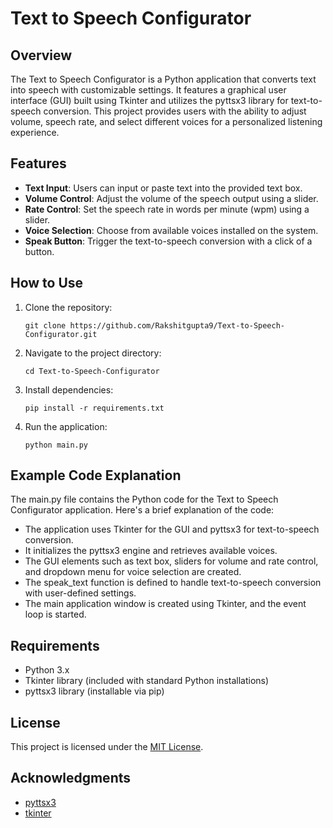 # Text to Speech Configurator

## Overview
The Text to Speech Configurator is a Python application that converts text into speech with customizable settings. It features a graphical user interface (GUI) built using Tkinter and utilizes the pyttsx3 library for text-to-speech conversion. This project provides users with the ability to adjust volume, speech rate, and select different voices for a personalized listening experience.

## Features
- **Text Input**: Users can input or paste text into the provided text box.
- **Volume Control**: Adjust the volume of the speech output using a slider.
- **Rate Control**: Set the speech rate in words per minute (wpm) using a slider.
- **Voice Selection**: Choose from available voices installed on the system.
- **Speak Button**: Trigger the text-to-speech conversion with a click of a button.

## How to Use
1. Clone the repository:
   ```
   git clone https://github.com/Rakshitgupta9/Text-to-Speech-Configurator.git
   ```
2. Navigate to the project directory:
   ```
   cd Text-to-Speech-Configurator
   ```
3. Install dependencies:
   ```
   pip install -r requirements.txt
   ```
4. Run the application:
   ```
   python main.py
   ```

## Example Code Explanation
The main.py file contains the Python code for the Text to Speech Configurator application. Here's a brief explanation of the code:
- The application uses Tkinter for the GUI and pyttsx3 for text-to-speech conversion.
- It initializes the pyttsx3 engine and retrieves available voices.
- The GUI elements such as text box, sliders for volume and rate control, and dropdown menu for voice selection are created.
- The speak_text function is defined to handle text-to-speech conversion with user-defined settings.
- The main application window is created using Tkinter, and the event loop is started.

## Requirements
- Python 3.x
- Tkinter library (included with standard Python installations)
- pyttsx3 library (installable via pip)


## License

This project is licensed under the [MIT License](LICENSE).

## Acknowledgments

- [pyttsx3](https://pypi.org/project/pyttsx3/)
- [tkinter](https://docs.python.org/3/library/tkinter.html)


